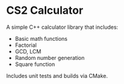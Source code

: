 # CS2 Calculator

A simple C++ calculator library that includes:
- Basic math functions
- Factorial
- GCD, LCM
- Random number generation
- Square function

Includes unit tests and builds via CMake.

